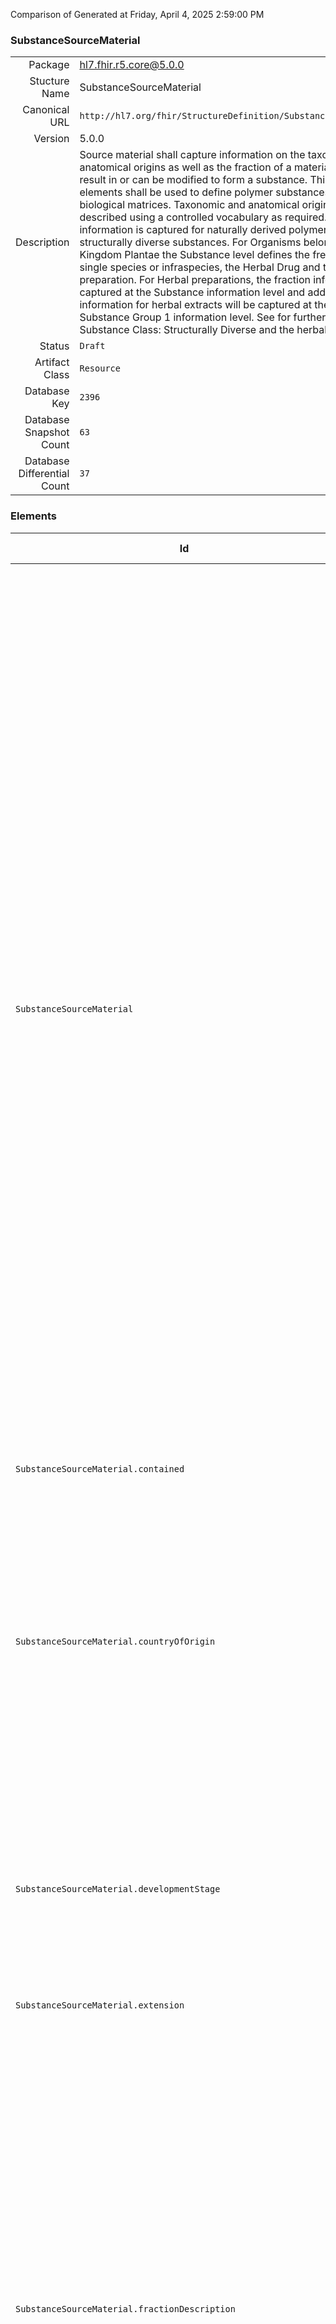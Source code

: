 Comparison of 
Generated at Friday, April 4, 2025 2:59:00 PM

### SubstanceSourceMaterial

|      |     |
| ---: | --- |
| Package | hl7.fhir.r5.core@5.0.0 |
| Stucture Name | SubstanceSourceMaterial |
| Canonical URL | `http://hl7.org/fhir/StructureDefinition/SubstanceSourceMaterial` |
| Version | 5.0.0 |
| Description | Source material shall capture information on the taxonomic and anatomical origins as well as the fraction of a material that can result in or can be modified to form a substance. This set of data elements shall be used to define polymer substances isolated from biological matrices. Taxonomic and anatomical origins shall be described using a controlled vocabulary as required. This information is captured for naturally derived polymers ( . starch) and structurally diverse substances. For Organisms belonging to the Kingdom Plantae the Substance level defines the fresh material of a single species or infraspecies, the Herbal Drug and the Herbal preparation. For Herbal preparations, the fraction information will be captured at the Substance information level and additional information for herbal extracts will be captured at the Specified Substance Group 1 information level. See for further explanation the Substance Class: Structurally Diverse and the herbal annex. |
| Status | `Draft` |
| Artifact Class | `Resource` |
| Database Key | `2396` |
| Database Snapshot Count | `63` |
| Database Differential Count | `37` |

### Elements

| Id | Path | Name | Base Path | Short | Cardinality | Collated Type | Binding Strength | Binding Value Set |
| -- | ---- | ---- | --------- | ----- | ----------- | ------------- | ---------------- | ----------------- |
| `SubstanceSourceMaterial` | `SubstanceSourceMaterial` | `SubstanceSourceMaterial` | SubstanceSourceMaterial | Source material shall capture information on the taxonomic and anatomical origins as well as the fraction of a material that can result in or can be modified to form a substance. This set of data elements shall be used to define polymer substances isolated from biological matrices. Taxonomic and anatomical origins shall be described using a controlled vocabulary as required. This information is captured for naturally derived polymers ( . starch) and structurally diverse substances. For Organisms belonging to the Kingdom Plantae the Substance level defines the fresh material of a single species or infraspecies, the Herbal Drug and the Herbal preparation. For Herbal preparations, the fraction information will be captured at the Substance information level and additional information for herbal extracts will be captured at the Specified Substance Group 1 information level. See for further explanation the Substance Class: Structurally Diverse and the herbal annex | 0..* | SubstanceSourceMaterial |  |  |
| `SubstanceSourceMaterial.contained` | `SubstanceSourceMaterial.contained` | `contained` | DomainResource.contained | Contained, inline Resources | 0..* | Resource |  |  |
| `SubstanceSourceMaterial.countryOfOrigin` | `SubstanceSourceMaterial.countryOfOrigin` | `countryOfOrigin` | SubstanceSourceMaterial.countryOfOrigin | The country where the plant material is harvested or the countries where the plasma is sourced from as laid down in accordance with the Plasma Master File. For “Plasma-derived substances” the attribute country of origin provides information about the countries used for the manufacturing of the Cryopoor plama or Crioprecipitate | 0..* | CodeableConcept |  |  |
| `SubstanceSourceMaterial.developmentStage` | `SubstanceSourceMaterial.developmentStage` | `developmentStage` | SubstanceSourceMaterial.developmentStage | Stage of life for animals, plants, insects and microorganisms. This information shall be provided only when the substance is significantly different in these stages (e.g. foetal bovine serum) | 0..1 | CodeableConcept |  |  |
| `SubstanceSourceMaterial.extension` | `SubstanceSourceMaterial.extension` | `extension` | DomainResource.extension | Additional content defined by implementations | 0..* | Extension |  |  |
| `SubstanceSourceMaterial.fractionDescription` | `SubstanceSourceMaterial.fractionDescription` | `fractionDescription` | SubstanceSourceMaterial.fractionDescription | Many complex materials are fractions of parts of plants, animals, or minerals. Fraction elements are often necessary to define both Substances and Specified Group 1 Substances. For substances derived from Plants, fraction information will be captured at the Substance information level ( . Oils, Juices and Exudates). Additional information for Extracts, such as extraction solvent composition, will be captured at the Specified Substance Group 1 information level. For plasma-derived products fraction information will be captured at the Substance and the Specified Substance Group 1 levels | 0..* | BackboneElement |  |  |
| `SubstanceSourceMaterial.fractionDescription.extension` | `SubstanceSourceMaterial.fractionDescription.extension` | `extension` | Element.extension | Additional content defined by implementations | 0..* | Extension |  |  |
| `SubstanceSourceMaterial.fractionDescription.fraction` | `SubstanceSourceMaterial.fractionDescription.fraction` | `fraction` | SubstanceSourceMaterial.fractionDescription.fraction | This element is capturing information about the fraction of a plant part, or human plasma for fractionation | 0..1 | string |  |  |
| `SubstanceSourceMaterial.fractionDescription.id` | `SubstanceSourceMaterial.fractionDescription.id` | `id` | Element.id | Unique id for inter-element referencing | 0..1 | id |  |  |
| `SubstanceSourceMaterial.fractionDescription.materialType` | `SubstanceSourceMaterial.fractionDescription.materialType` | `materialType` | SubstanceSourceMaterial.fractionDescription.materialType | The specific type of the material constituting the component. For Herbal preparations the particulars of the extracts (liquid/dry) is described in Specified Substance Group 1 | 0..1 | CodeableConcept |  |  |
| `SubstanceSourceMaterial.fractionDescription.modifierExtension` | `SubstanceSourceMaterial.fractionDescription.modifierExtension` | `modifierExtension` | BackboneElement.modifierExtension | Extensions that cannot be ignored even if unrecognized | 0..* | Extension |  |  |
| `SubstanceSourceMaterial.geographicalLocation` | `SubstanceSourceMaterial.geographicalLocation` | `geographicalLocation` | SubstanceSourceMaterial.geographicalLocation | The place/region where the plant is harvested or the places/regions where the animal source material has its habitat | 0..* | string |  |  |
| `SubstanceSourceMaterial.id` | `SubstanceSourceMaterial.id` | `id` | Resource.id | Logical id of this artifact | 0..1 | id |  |  |
| `SubstanceSourceMaterial.implicitRules` | `SubstanceSourceMaterial.implicitRules` | `implicitRules` | Resource.implicitRules | A set of rules under which this content was created | 0..1 | uri |  |  |
| `SubstanceSourceMaterial.language` | `SubstanceSourceMaterial.language` | `language` | Resource.language | Language of the resource content | 0..1 | code | `Required` | `http://hl7.org/fhir/ValueSet/all-languages|5.0.0` |
| `SubstanceSourceMaterial.meta` | `SubstanceSourceMaterial.meta` | `meta` | Resource.meta | Metadata about the resource | 0..1 | Meta |  |  |
| `SubstanceSourceMaterial.modifierExtension` | `SubstanceSourceMaterial.modifierExtension` | `modifierExtension` | DomainResource.modifierExtension | Extensions that cannot be ignored | 0..* | Extension |  |  |
| `SubstanceSourceMaterial.organism` | `SubstanceSourceMaterial.organism` | `organism` | SubstanceSourceMaterial.organism | This subclause describes the organism which the substance is derived from. For vaccines, the parent organism shall be specified based on these subclause elements. As an example, full taxonomy will be described for the Substance Name: ., Leaf | 0..1 | BackboneElement |  |  |
| `SubstanceSourceMaterial.organism.author` | `SubstanceSourceMaterial.organism.author` | `author` | SubstanceSourceMaterial.organism.author | 4.9.13.6.1 Author type (Conditional) | 0..* | BackboneElement |  |  |
| `SubstanceSourceMaterial.organism.author.authorDescription` | `SubstanceSourceMaterial.organism.author.authorDescription` | `authorDescription` | SubstanceSourceMaterial.organism.author.authorDescription | The author of an organism species shall be specified. The author year of an organism shall also be specified when applicable; refers to the year in which the first author(s) published the infraspecific plant/animal name (of any rank) | 0..1 | string |  |  |
| `SubstanceSourceMaterial.organism.author.authorType` | `SubstanceSourceMaterial.organism.author.authorType` | `authorType` | SubstanceSourceMaterial.organism.author.authorType | The type of author of an organism species shall be specified. The parenthetical author of an organism species refers to the first author who published the plant/animal name (of any rank). The primary author of an organism species refers to the first author(s), who validly published the plant/animal name | 0..1 | CodeableConcept |  |  |
| `SubstanceSourceMaterial.organism.author.extension` | `SubstanceSourceMaterial.organism.author.extension` | `extension` | Element.extension | Additional content defined by implementations | 0..* | Extension |  |  |
| `SubstanceSourceMaterial.organism.author.id` | `SubstanceSourceMaterial.organism.author.id` | `id` | Element.id | Unique id for inter-element referencing | 0..1 | id |  |  |
| `SubstanceSourceMaterial.organism.author.modifierExtension` | `SubstanceSourceMaterial.organism.author.modifierExtension` | `modifierExtension` | BackboneElement.modifierExtension | Extensions that cannot be ignored even if unrecognized | 0..* | Extension |  |  |
| `SubstanceSourceMaterial.organism.extension` | `SubstanceSourceMaterial.organism.extension` | `extension` | Element.extension | Additional content defined by implementations | 0..* | Extension |  |  |
| `SubstanceSourceMaterial.organism.family` | `SubstanceSourceMaterial.organism.family` | `family` | SubstanceSourceMaterial.organism.family | The family of an organism shall be specified | 0..1 | CodeableConcept |  |  |
| `SubstanceSourceMaterial.organism.genus` | `SubstanceSourceMaterial.organism.genus` | `genus` | SubstanceSourceMaterial.organism.genus | The genus of an organism shall be specified; refers to the Latin epithet of the genus element of the plant/animal scientific name; it is present in names for genera, species and infraspecies | 0..1 | CodeableConcept |  |  |
| `SubstanceSourceMaterial.organism.hybrid` | `SubstanceSourceMaterial.organism.hybrid` | `hybrid` | SubstanceSourceMaterial.organism.hybrid | 4.9.13.8.1 Hybrid species maternal organism ID (Optional) | 0..1 | BackboneElement |  |  |
| `SubstanceSourceMaterial.organism.hybrid.extension` | `SubstanceSourceMaterial.organism.hybrid.extension` | `extension` | Element.extension | Additional content defined by implementations | 0..* | Extension |  |  |
| `SubstanceSourceMaterial.organism.hybrid.hybridType` | `SubstanceSourceMaterial.organism.hybrid.hybridType` | `hybridType` | SubstanceSourceMaterial.organism.hybrid.hybridType | The hybrid type of an organism shall be specified | 0..1 | CodeableConcept |  |  |
| `SubstanceSourceMaterial.organism.hybrid.id` | `SubstanceSourceMaterial.organism.hybrid.id` | `id` | Element.id | Unique id for inter-element referencing | 0..1 | id |  |  |
| `SubstanceSourceMaterial.organism.hybrid.maternalOrganismId` | `SubstanceSourceMaterial.organism.hybrid.maternalOrganismId` | `maternalOrganismId` | SubstanceSourceMaterial.organism.hybrid.maternalOrganismId | The identifier of the maternal species constituting the hybrid organism shall be specified based on a controlled vocabulary. For plants, the parents aren’t always known, and it is unlikely that it will be known which is maternal and which is paternal | 0..1 | string |  |  |
| `SubstanceSourceMaterial.organism.hybrid.maternalOrganismName` | `SubstanceSourceMaterial.organism.hybrid.maternalOrganismName` | `maternalOrganismName` | SubstanceSourceMaterial.organism.hybrid.maternalOrganismName | The name of the maternal species constituting the hybrid organism shall be specified. For plants, the parents aren’t always known, and it is unlikely that it will be known which is maternal and which is paternal | 0..1 | string |  |  |
| `SubstanceSourceMaterial.organism.hybrid.modifierExtension` | `SubstanceSourceMaterial.organism.hybrid.modifierExtension` | `modifierExtension` | BackboneElement.modifierExtension | Extensions that cannot be ignored even if unrecognized | 0..* | Extension |  |  |
| `SubstanceSourceMaterial.organism.hybrid.paternalOrganismId` | `SubstanceSourceMaterial.organism.hybrid.paternalOrganismId` | `paternalOrganismId` | SubstanceSourceMaterial.organism.hybrid.paternalOrganismId | The identifier of the paternal species constituting the hybrid organism shall be specified based on a controlled vocabulary | 0..1 | string |  |  |
| `SubstanceSourceMaterial.organism.hybrid.paternalOrganismName` | `SubstanceSourceMaterial.organism.hybrid.paternalOrganismName` | `paternalOrganismName` | SubstanceSourceMaterial.organism.hybrid.paternalOrganismName | The name of the paternal species constituting the hybrid organism shall be specified | 0..1 | string |  |  |
| `SubstanceSourceMaterial.organism.id` | `SubstanceSourceMaterial.organism.id` | `id` | Element.id | Unique id for inter-element referencing | 0..1 | id |  |  |
| `SubstanceSourceMaterial.organism.intraspecificDescription` | `SubstanceSourceMaterial.organism.intraspecificDescription` | `intraspecificDescription` | SubstanceSourceMaterial.organism.intraspecificDescription | The intraspecific description of an organism shall be specified based on a controlled vocabulary. For Influenza Vaccine, the intraspecific description shall contain the syntax of the antigen in line with the WHO convention | 0..1 | string |  |  |
| `SubstanceSourceMaterial.organism.intraspecificType` | `SubstanceSourceMaterial.organism.intraspecificType` | `intraspecificType` | SubstanceSourceMaterial.organism.intraspecificType | The Intraspecific type of an organism shall be specified | 0..1 | CodeableConcept |  |  |
| `SubstanceSourceMaterial.organism.modifierExtension` | `SubstanceSourceMaterial.organism.modifierExtension` | `modifierExtension` | BackboneElement.modifierExtension | Extensions that cannot be ignored even if unrecognized | 0..* | Extension |  |  |
| `SubstanceSourceMaterial.organism.organismGeneral` | `SubstanceSourceMaterial.organism.organismGeneral` | `organismGeneral` | SubstanceSourceMaterial.organism.organismGeneral | 4.9.13.7.1 Kingdom (Conditional) | 0..1 | BackboneElement |  |  |
| `SubstanceSourceMaterial.organism.organismGeneral.class` | `SubstanceSourceMaterial.organism.organismGeneral.class` | `class` | SubstanceSourceMaterial.organism.organismGeneral.class | The class of an organism shall be specified | 0..1 | CodeableConcept |  |  |
| `SubstanceSourceMaterial.organism.organismGeneral.extension` | `SubstanceSourceMaterial.organism.organismGeneral.extension` | `extension` | Element.extension | Additional content defined by implementations | 0..* | Extension |  |  |
| `SubstanceSourceMaterial.organism.organismGeneral.id` | `SubstanceSourceMaterial.organism.organismGeneral.id` | `id` | Element.id | Unique id for inter-element referencing | 0..1 | id |  |  |
| `SubstanceSourceMaterial.organism.organismGeneral.kingdom` | `SubstanceSourceMaterial.organism.organismGeneral.kingdom` | `kingdom` | SubstanceSourceMaterial.organism.organismGeneral.kingdom | The kingdom of an organism shall be specified | 0..1 | CodeableConcept |  |  |
| `SubstanceSourceMaterial.organism.organismGeneral.modifierExtension` | `SubstanceSourceMaterial.organism.organismGeneral.modifierExtension` | `modifierExtension` | BackboneElement.modifierExtension | Extensions that cannot be ignored even if unrecognized | 0..* | Extension |  |  |
| `SubstanceSourceMaterial.organism.organismGeneral.order` | `SubstanceSourceMaterial.organism.organismGeneral.order` | `order` | SubstanceSourceMaterial.organism.organismGeneral.order | The order of an organism shall be specified, | 0..1 | CodeableConcept |  |  |
| `SubstanceSourceMaterial.organism.organismGeneral.phylum` | `SubstanceSourceMaterial.organism.organismGeneral.phylum` | `phylum` | SubstanceSourceMaterial.organism.organismGeneral.phylum | The phylum of an organism shall be specified | 0..1 | CodeableConcept |  |  |
| `SubstanceSourceMaterial.organism.species` | `SubstanceSourceMaterial.organism.species` | `species` | SubstanceSourceMaterial.organism.species | The species of an organism shall be specified; refers to the Latin epithet of the species of the plant/animal; it is present in names for species and infraspecies | 0..1 | CodeableConcept |  |  |
| `SubstanceSourceMaterial.organismId` | `SubstanceSourceMaterial.organismId` | `organismId` | SubstanceSourceMaterial.organismId | The unique identifier associated with the source material parent organism shall be specified | 0..1 | Identifier |  |  |
| `SubstanceSourceMaterial.organismName` | `SubstanceSourceMaterial.organismName` | `organismName` | SubstanceSourceMaterial.organismName | The organism accepted Scientific name shall be provided based on the organism taxonomy | 0..1 | string |  |  |
| `SubstanceSourceMaterial.parentSubstanceId` | `SubstanceSourceMaterial.parentSubstanceId` | `parentSubstanceId` | SubstanceSourceMaterial.parentSubstanceId | The parent of the herbal drug Ginkgo biloba, Leaf is the substance ID of the substance (fresh) of Ginkgo biloba L. or Ginkgo biloba L. (Whole plant) | 0..* | Identifier |  |  |
| `SubstanceSourceMaterial.parentSubstanceName` | `SubstanceSourceMaterial.parentSubstanceName` | `parentSubstanceName` | SubstanceSourceMaterial.parentSubstanceName | The parent substance of the Herbal Drug, or Herbal preparation | 0..* | string |  |  |
| `SubstanceSourceMaterial.partDescription` | `SubstanceSourceMaterial.partDescription` | `partDescription` | SubstanceSourceMaterial.partDescription | To do | 0..* | BackboneElement |  |  |
| `SubstanceSourceMaterial.partDescription.extension` | `SubstanceSourceMaterial.partDescription.extension` | `extension` | Element.extension | Additional content defined by implementations | 0..* | Extension |  |  |
| `SubstanceSourceMaterial.partDescription.id` | `SubstanceSourceMaterial.partDescription.id` | `id` | Element.id | Unique id for inter-element referencing | 0..1 | id |  |  |
| `SubstanceSourceMaterial.partDescription.modifierExtension` | `SubstanceSourceMaterial.partDescription.modifierExtension` | `modifierExtension` | BackboneElement.modifierExtension | Extensions that cannot be ignored even if unrecognized | 0..* | Extension |  |  |
| `SubstanceSourceMaterial.partDescription.part` | `SubstanceSourceMaterial.partDescription.part` | `part` | SubstanceSourceMaterial.partDescription.part | Entity of anatomical origin of source material within an organism | 0..1 | CodeableConcept |  |  |
| `SubstanceSourceMaterial.partDescription.partLocation` | `SubstanceSourceMaterial.partDescription.partLocation` | `partLocation` | SubstanceSourceMaterial.partDescription.partLocation | The detailed anatomic location when the part can be extracted from different anatomical locations of the organism. Multiple alternative locations may apply | 0..1 | CodeableConcept |  |  |
| `SubstanceSourceMaterial.sourceMaterialClass` | `SubstanceSourceMaterial.sourceMaterialClass` | `sourceMaterialClass` | SubstanceSourceMaterial.sourceMaterialClass | General high level classification of the source material specific to the origin of the material | 0..1 | CodeableConcept |  |  |
| `SubstanceSourceMaterial.sourceMaterialState` | `SubstanceSourceMaterial.sourceMaterialState` | `sourceMaterialState` | SubstanceSourceMaterial.sourceMaterialState | The state of the source material when extracted | 0..1 | CodeableConcept |  |  |
| `SubstanceSourceMaterial.sourceMaterialType` | `SubstanceSourceMaterial.sourceMaterialType` | `sourceMaterialType` | SubstanceSourceMaterial.sourceMaterialType | The type of the source material shall be specified based on a controlled vocabulary. For vaccines, this subclause refers to the class of infectious agent | 0..1 | CodeableConcept |  |  |
| `SubstanceSourceMaterial.text` | `SubstanceSourceMaterial.text` | `text` | DomainResource.text | Text summary of the resource, for human interpretation | 0..1 | Narrative |  |  |
### Empty Projection

This Structure (Resource) resulted in no projection (no mappings to other packages).


